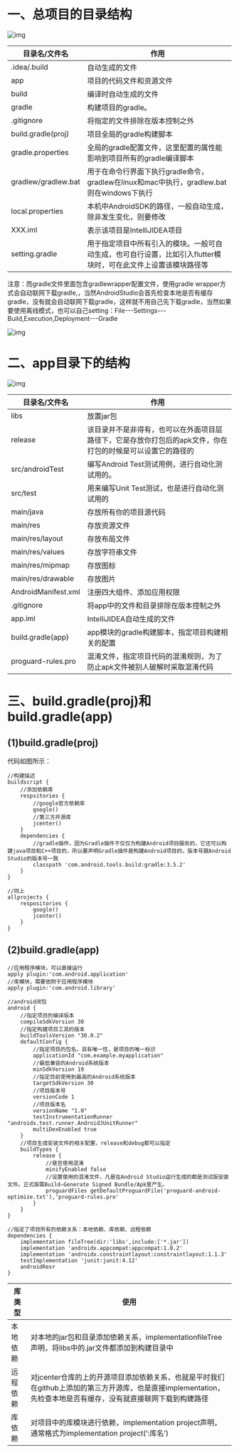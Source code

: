 # 一、总项目的目录结构

![img](AndroidStudio-项目文件与目录_imgs\AsKUrwV1dMe.webp)

| 目录名/文件名       | 作用                                                         |
| ------------------- | ------------------------------------------------------------ |
| .idea/.build        | 自动生成的文件                                               |
| app                 | 项目的代码文件和资源文件                                     |
| build               | 编译时自动生成的文件                                         |
| gradle              | 构建项目的gradle。                                           |
| .gitignore          | 将指定的文件排除在版本控制之外                               |
| build.gradle(proj)  | 项目全局的gradle构建脚本                                     |
| gradle.properties   | 全局的gradle配置文件，这里配置的属性能影响到项目所有的gradle编译脚本 |
| gradlew/gradlew.bat | 用于在命令行界面下执行gradle命令，gradlew在linux和mac中执行，gradlew.bat则在windows下执行 |
| local.properties    | 本机中AndroidSDK的路径，一般自动生成，除非发生变化，则要修改 |
| XXX.iml             | 表示该项目是IntelliJIDEA项目                                 |
| setting.gradle      | 用于指定项目中所有引入的模块。一般可自动生成，也可自行设置，比如引入flutter模块时，可在此文件上设置该模块路径等 |

注意：而gradle文件里面包含gradlewrapper配置文件，使用gradle wrapper方式会自动联网下载gradle,，当然AndroidStudio会首先检查本地是否有缓存gradle，没有就会自动联网下载gradle，这样就不用自己先下载gradle，当然如果要使用离线模式，也可以自己setting：File---Settings---Build,Execution,Deployment---Gradle

![img](AndroidStudio-项目文件与目录_imgs\23ntZJBjUDc.png)

# 二、app目录下的结构

![img](AndroidStudio-项目文件与目录_imgs\COSYaOewLn6.png)

| 目录名/文件名       | 作用                                                         |
| ------------------- | ------------------------------------------------------------ |
| libs                | 放置jar包                                                    |
| release             | 该目录并不是非得有，也可以在外面项目层路径下，它是存放你打包后的apk文件，你在打包的时候是可以设置它的路径的 |
| src/androidTest     | 编写Android Test测试用例，进行自动化测试用的。               |
| src/test            | 用来编写Unit Test测试，也是进行自动化测试用的                |
| main/java           | 存放所有你的项目源代码                                       |
| main/res            | 存放资源文件                                                 |
| main/res/layout     | 存放布局文件                                                 |
| main/res/values     | 存放字符串文件                                               |
| main/res/mipmap     | 存放图标                                                     |
| main/res/drawable   | 存放图片                                                     |
| AndroidManifest.xml | 注册四大组件、添加应用权限                                   |
| .gitignore          | 将app中的文件和目录排除在版本控制之外                        |
| app.iml             | IntelliJIDEA自动生成的文件                                   |
| build.gradle(app)   | app模块的gradle构建脚本，指定项目构建相关的配置              |
| proguard-rules.pro  | 混淆文件，指定项目代码的混淆规则，为了防止apk文件被别人破解时采取混淆代码 |

# 三、build.gradle(proj)和build.gradle(app)

## (1)build.gradle(proj)

代码如图所示：

```
//构建描述
buildscript {
	//添加依赖库
	respsitories {
		//google官方依赖库
		google()
		//第三方开源库
		jcenter()
	}
	dependencies {
		//gradle插件，因为Gradle插件不仅仅为构建Android项目服务的，它还可以构建java项目和C++项目的，所以要声明Gradle插件是构建Android项目的，版本号跟Android Studio的版本号一致
	 	classpath 'com.android.tools.build:gradle:3.5.2'
	}
}

//同上
allprojects {
	respositories {
		google()
		jcenter()
	}
}
```

## (2)build.gradle(app)

```
//应用程序模块，可以直接运行
apply plugin:'com.android.application'
//库模块，需要依附于应用程序模块
apply plugin:'com.android.library'

//android闭包
android {
	//指定项目的编译版本
	compileSdkVersion 30
	//指定构建项目工具的版本
	buildToolsVersion "30.0.2"
	defaultConfig {
		//指定项目的包名，具有唯一性，是项目的唯一标识
		applicationId "com.example.myapplication"
		//最低兼容的Android系统版本
		minSdkVersion 19
		//指定目前使用到最高的Android系统版本
		targetSdkVersion 30
		//项目版本号
		versionCode 1
		//项目版本名
		versionName "1.0"
		testInstrumentationRunner "androidx.test.runner.AndroidJUnitRunner"
		multiDexEnabled true
	}
	//项目生成安装文件的相关配置，release和debug都可以指定
	buildTypes {
		release {
			//是否使用混淆
			minifyEnabled false
			//设置使用的混淆文件，凡是在Android Studio运行生成的都是测试版安装文件。正式版需Build—Generate Signed Bundle/Apk里产生。
			proguardFiles getDefaultProguardFile('proguard-android-optimize.txt'),'proguard-rules.pro'
		}
	}
}

//指定了项目所有的依赖关系：本地依赖、库依赖、远程依赖
dependencies {
	implementation fileTree(dir:'libs',include:['*.jar'])
	implementation 'androidx.appcompat:appcompat:1.0.2'
	implementation 'androidx.constraintlayout:constraintlayout:1.1.3'
	testImplementation 'junit:junit:4.12'
	androidResr
}
```

| 库类型   | 使用                                                         |
| -------- | ------------------------------------------------------------ |
| 本地依赖 | 对本地的jar包和目录添加依赖关系，implementationfileTree声明，将libs中的.jar文件都添加到构建目录中 |
| 远程依赖 | 对jcenter仓库的上的开源项目添加依赖关系，也就是平时我们在github上添加的第三方开源库，也是直接implementation，先检查本地是否有缓存，没有就直接联网下载到构建路径 |
| 库依赖   | 对项目中的库模块进行依赖，implementation project声明，通常格式为implementation project(‘:库名’) |

